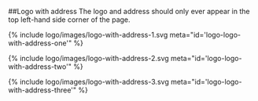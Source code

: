 ##Logo with address
The logo and address should only ever appear in the top left-hand side corner of the page.

{% include logo/images/logo-with-address-1.svg meta="id='logo-logo-with-address-one'" %}

{% include logo/images/logo-with-address-2.svg meta="id='logo-logo-with-address-two'" %}

{% include logo/images/logo-with-address-3.svg meta="id='logo-logo-with-address-three'" %}